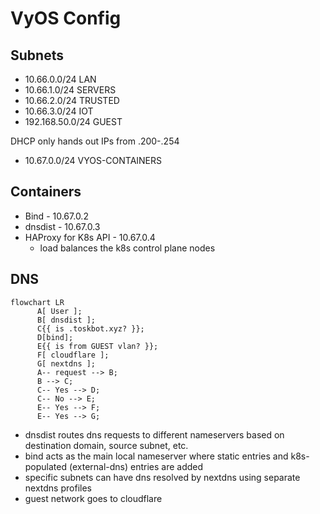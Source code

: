 # VyOS Config

## Subnets

- 10.66.0.0/24 LAN
- 10.66.1.0/24 SERVERS
- 10.66.2.0/24 TRUSTED
- 10.66.3.0/24 IOT
- 192.168.50.0/24 GUEST

DHCP only hands out IPs from .200-.254

- 10.67.0.0/24 VYOS-CONTAINERS

## Containers

- Bind - 10.67.0.2
- dnsdist - 10.67.0.3
- HAProxy for K8s API - 10.67.0.4
  - load balances the k8s control plane nodes

## DNS

```mermaid
flowchart LR
      A[ User ];
      B[ dnsdist ];
      C{{ is .toskbot.xyz? }};
      D[bind];
      E{{ is from GUEST vlan? }};
      F[ cloudflare ];
      G[ nextdns ];
      A-- request --> B;
      B --> C;
      C-- Yes --> D;
      C-- No --> E;
      E-- Yes --> F;
      E-- Yes --> G;
```

- dnsdist routes dns requests to different nameservers based on destination domain, source subnet, etc.
- bind acts as the main local nameserver where static entries and k8s-populated (external-dns) entries are added
- specific subnets can have dns resolved by nextdns using separate nextdns profiles
- guest network goes to cloudflare
